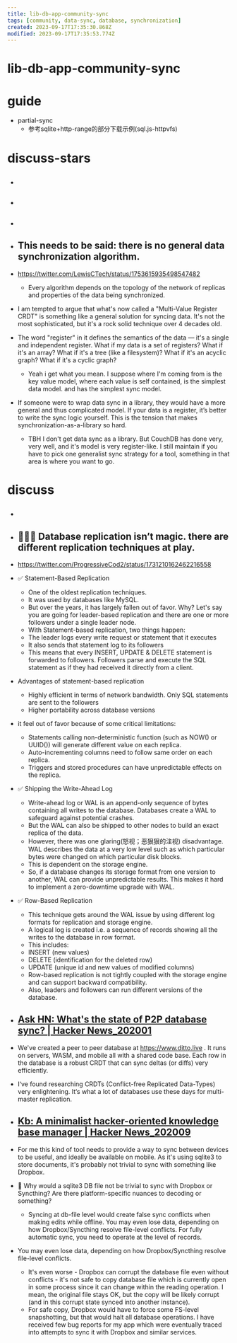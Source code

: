 ```yaml
---
title: lib-db-app-community-sync
tags: [community, data-sync, database, synchronization]
created: 2023-09-17T17:35:30.868Z
modified: 2023-09-17T17:35:53.774Z
---
```


# lib-db-app-community-sync

# guide

- partial-sync
  - 参考sqlite+http-range的部分下载示例(sql.js-httpvfs)
# discuss-stars
- ## 

- ## 

- ## 

- ## This needs to be said: there is no general data synchronization algorithm. 
- https://twitter.com/LewisCTech/status/1753615935498547482
  - Every algorithm depends on the topology of the network of replicas and properties of the data being synchronized.
- I am tempted to argue that what's now called a "Multi-Value Register CRDT" is something like a general solution for syncing data. It's not the most sophisticated, but it's a rock solid technique over 4 decades old.
- The word "register" in it defines the semantics of the data — it's a single and independent register. What if my data is a set of registers? What if it's an array? What if it's a tree (like a filesystem)? What if it's an acyclic graph? What if it's a cyclic graph?
  - Yeah i get what you mean. I suppose where I'm coming from is the key value model, where each value is self contained, is the simplest data model. and has the simplest sync model.
- If someone were to wrap data sync in a library, they would have a more general and thus complicated model. If your data is a register, it’s better to write the sync logic yourself. This is the tension that makes synchronization-as-a-library so hard.
  - TBH I don't get data sync as a library. But CouchDB has done very, very well, and it's model is very register-like. I still maintain if you have to pick one generalist sync strategy for a tool, something in that area is where you want to go.

# discuss
- ## 

- ## 👨🏻‍🏫 Database replication isn’t magic. there are different replication techniques at play.
- https://twitter.com/ProgressiveCod2/status/1731210162462216558
- ✅ Statement-Based Replication
  - One of the oldest replication techniques. 
  - It was used by databases like MySQL. 
  - But over the years, it has largely fallen out of favor. Why? Let's say you are going for leader-based replication and there are one or more followers under a single leader node. 
  - With Statement-based replication, two things happen: 
  - The leader logs every write request or statement that it executes 
  - It also sends that statement log to its followers 
  - This means that every INSERT, UPDATE & DELETE statement is forwarded to followers. Followers parse and execute the SQL statement as if they had received it directly from a client.
- Advantages of statement-based replication
  - Highly efficient in terms of network bandwidth. Only SQL statements are sent to the followers
  - Higher portability across database versions
- it feel out of favor because of some critical limitations:
  - Statements calling non-deterministic function (such as NOW() or UUID()) will generate different value on each replica.
  - Auto-incrementing columns need to follow same order on each replica.
  - Triggers and stored procedures can have unpredictable effects on the replica.
- ✅ Shipping the Write-Ahead Log
  - Write-ahead log or WAL is an append-only sequence of bytes containing all writes to the database. Databases create a WAL to safeguard against potential crashes. 
  - But the WAL can also be shipped to other nodes to build an exact replica of the data. 
  - However, there was one glaring(怒视；恶狠狠的注视) disadvantage. WAL describes the data at a very low level such as which particular bytes were changed on which particular disk blocks. 
  - This is dependent on the storage engine. 
  - So, if a database changes its storage format from one version to another, WAL can provide unpredictable results. This makes it hard to implement a zero-downtime upgrade with WAL.
- ✅ Row-Based Replication
  - This technique gets around the WAL issue by using different log formats for replication and storage engine.
  - A logical log is created i.e. a sequence of records showing all the writes to the database in row format.
  - This includes:
  - INSERT (new values)
  - DELETE (identification for the deleted row)
  - UPDATE (unique id and new values of modified columns)
  - Row-based replication is not tightly coupled with the storage engine and can support backward compatibility.
  - Also, leaders and followers can run different versions of the database.

- ## [Ask HN: What's the state of P2P database sync? | Hacker News_202001](https://news.ycombinator.com/item?id=21960366)
- We've created a peer to peer database at https://www.ditto.live . It runs on servers, WASM, and mobile all with a shared code base. Each row in the database is a robust CRDT that can sync deltas (or diffs) very efficiently.
- I‘ve found researching CRDTs (Conflict-free Replicated Data-Types) very enlightening. It‘s what a lot of databases use these days for multi-master replication.

- ## [Kb: A minimalist hacker-oriented knowledge base manager | Hacker News_202009](https://news.ycombinator.com/item?id=24506280)
- For me this kind of tool needs to provide a way to sync between devices to be useful, and ideally be available on mobile. As it's using sqlite3 to store documents, it's probably not trivial to sync with something like Dropbox.
- 🤔 Why would a sqlite3 DB file not be trivial to sync with Dropbox or Syncthing? Are there platform-specific nuances to decoding or something?
  - Syncing at db-file level would create false sync conflicts when making edits while offline. You may even lose data, depending on how Dropbox/Syncthing resolve file-level conflicts. For fully automatic sync, you need to operate at the level of records.
- You may even lose data, depending on how Dropbox/Syncthing resolve file-level conflicts.
  - It's even worse - Dropbox can corrupt the database file even without conflicts - it's not safe to copy database file which is currently open in some process since it can change within the reading operation. I mean, the original file stays OK, but the copy will be likely corrupt (and in this corrupt state synced into another instance).
  - For safe copy, Dropbox would have to force some FS-level snapshotting, but that would halt all database operations. I have received few bug reports for my app which were eventually traced into attempts to sync it with Dropbox and similar services.
